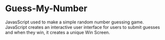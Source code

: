 # Guess-My-Number
JavasScript used to make a simple random number guessing game. JavaScript creates an interactive user interface for users to submit guesses and when they win, it creates a unique Win Screen.
